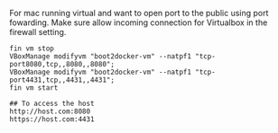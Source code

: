 For mac running virtual and want to open port to the public using port fowarding.
Make sure allow incoming connection for Virtualbox in the firewall setting.

```
fin vm stop
VBoxManage modifyvm "boot2docker-vm" --natpf1 "tcp-port8080,tcp,,8080,,8080";
VBoxManage modifyvm "boot2docker-vm" --natpf1 "tcp-port4431,tcp,,4431,,4431";
fin vm start

## To access the host
http://host.com:8080
https://host.com:4431
```
